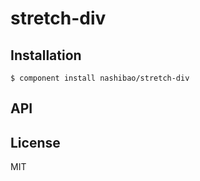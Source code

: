 
# stretch-div

  

## Installation

    $ component install nashibao/stretch-div

## API

   

## License

  MIT
